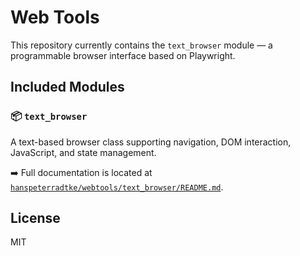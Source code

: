 # Web Tools

This repository currently contains the `text_browser` module — a programmable browser interface based on Playwright.

## Included Modules

### 📦 `text_browser`  
A text-based browser class supporting navigation, DOM interaction, JavaScript, and state management.

➡️ Full documentation is located at [`hanspeterradtke/webtools/text_browser/README.md`](hanspeterradtke/webtools/text_browser/README.md).

## License
MIT